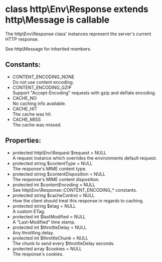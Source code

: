 # class http\Env\Response extends http\Message is callable

The http\Env\Response class' instances represent the server's current HTTP response.

See http\Message for inherited members.

## Constants:

* CONTENT_ENCODING_NONE  
  Do not use content encoding.
* CONTENT_ENCODING_GZIP  
  Support "Accept-Encoding" requests with gzip and deflate encoding.
* CACHE_NO  
  No caching info available.
* CACHE_HIT  
  The cache was hit.
* CACHE_MISS  
  The cache was missed.

## Properties:

* protected http\Env\Request $request = NULL  
  A request instance which overrides the environments default request.
* protected string $contentType = NULL  
  The response's MIME content type.
* protected string $contentDisposition = NULL  
  The response's MIME content disposition.
* protected int $contentEncoding = NULL  
  See http\Env\Response::CONTENT_ENCODING_* constants.
* protected string $cacheControl = NULL  
  How the client should treat this response in regards to caching.
* protected string $etag = NULL  
  A custom ETag.
* protected int $lastModified = NULL  
  A "Last-Modified" time stamp.
* protected int $throttleDelay = NULL  
  Any throttling delay.
* protected int $throttleChunk = NULL  
  The chunk to send every $throttleDelay seconds.
* protected array $cookies = NULL  
  The response's cookies.
